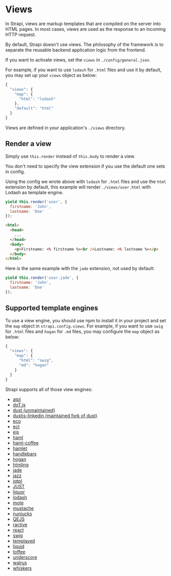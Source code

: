 # Views

In Strapi, views are markup templates that are compiled on the server into HTML pages.
In most cases, views are used as the response to an incoming HTTP request.

By default, Strapi doesn't use views. The philosophy of the framework is to
separate the reusable backend application logic from the frontend.

If you want to activate views, set the `views` in `./config/general.json`.

For example, if you want to use `lodash` for `.html` files and use it by default,
you may set up your `views` object as below:

```js
{
  "views": {
    "map": {
      "html": "lodash"
    },
    "default": "html"
  }
}
```

Views are defined in your application's `./views` directory.

## Render a view

Simply use `this.render` instead of `this.body` to render a view.

You don't need to specify the view extension if you use the default one sets in config.

Using the config we wrote above with `lodash` for `.html` files and use the `html`
extension by default, this example will render `./views/user.html` with
Lodash as template engine.

```js
yield this.render('user', {
  firstname: 'John',
  lastname: 'Doe'
});
```

```html
<html>
  <head>
    ...
  </head>
  <body>
    <p>Firstname: <% firstname %><br />Lastname: <% lastname %></p>
  </body>
</html>
```

Here is the same example with the `jade` extension, not used by default:

```js
yield this.render('user.jade', {
  firstname: 'John',
  lastname: 'Doe'
});
```

## Supported template engines

To use a view engine, you should use npm to install it in your project and
set the `map` object in `strapi.config.views`. For example, if you want to use
`swig` for `.html` files and `hogan` for `.md` files, you may configure the
`map` object as below:

```js
{
  "views": {
    "map": {
      "html": "swig",
      "md": "hogan"
    }
  }
}
```

Strapi supports all of those view engines:

- [atpl](https://github.com/soywiz/atpl.js)
- [doT.js](https://github.com/olado/doT)
- [dust (unmaintained)](https://github.com/akdubya/dustjs)
- [dustjs-linkedin (maintained fork of dust)](https://github.com/linkedin/dustjs)
- [eco](https://github.com/sstephenson/eco)
- [ect](https://github.com/baryshev/ect)
- [ejs](https://github.com/visionmedia/ejs)
- [haml](https://github.com/visionmedia/haml.js)
- [haml-coffee](https://github.com/9elements/haml-coffee)
- [hamlet](https://github.com/gregwebs/hamlet.js)
- [handlebars](https://github.com/wycats/handlebars.js/)
- [hogan](https://github.com/twitter/hogan.js)
- [htmling](https://github.com/codemix/htmling)
- [jade](https://github.com/visionmedia/jade)
- [jazz](https://github.com/shinetech/jazz)
- [jqtpl](https://github.com/kof/node-jqtpl)
- [JUST](https://github.com/baryshev/just)
- [liquor](https://github.com/chjj/liquor)
- [lodash](https://github.com/bestiejs/lodash)
- [mote](https://github.com/satchmorun/mote)
- [mustache](https://github.com/janl/mustache.js)
- [nunjucks](https://github.com/mozilla/nunjucks)
- [QEJS](https://github.com/jepso/QEJS)
- [ractive](https://github.com/Rich-Harris/Ractive)
- [react](https://github.com/facebook/react)
- [swig](https://github.com/paularmstrong/swig)
- [templayed](http://archan937.github.com/templayed.js/)
- [liquid](https://github.com/leizongmin/tinyliquid)
- [toffee](https://github.com/malgorithms/toffee)
- [underscore](https://github.com/documentcloud/underscore)
- [walrus](https://github.com/jeremyruppel/walrus)
- [whiskers](https://github.com/gsf/whiskers.js)

